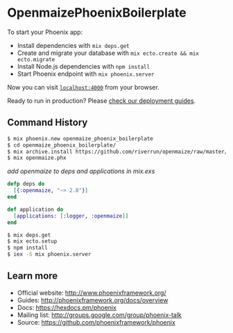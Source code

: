 # OpenmaizePhoenixBoilerplate

To start your Phoenix app:

  * Install dependencies with `mix deps.get`
  * Create and migrate your database with `mix ecto.create && mix ecto.migrate`
  * Install Node.js dependencies with `npm install`
  * Start Phoenix endpoint with `mix phoenix.server`

Now you can visit [`localhost:4000`](http://localhost:4000) from your browser.

Ready to run in production? Please [check our deployment guides](http://www.phoenixframework.org/docs/deployment).

## Command History

```bash
$ mix phoenix.new openmaize_phoenix_boilerplate
$ cd openmaize_phoenix_boilerplate/
$ mix archive.install https://github.com/riverrun/openmaize/raw/master/installer/archives/openmaize_phx-2.8.0.ez
$ mix openmaize.phx
```

*add openmaize to deps and applications in mix.exs*
```elixir
defp deps do
  [{:openmaize, "~> 2.8"}]
end
```

```elixir
def application do
  [applications: [:logger, :openmaize]]
end
```

```bash
$ mix deps.get
$ mix ecto.setup
$ npm install
$ iex -S mix phoenix.server
```

## Learn more

  * Official website: http://www.phoenixframework.org/
  * Guides: http://phoenixframework.org/docs/overview
  * Docs: https://hexdocs.pm/phoenix
  * Mailing list: http://groups.google.com/group/phoenix-talk
  * Source: https://github.com/phoenixframework/phoenix
